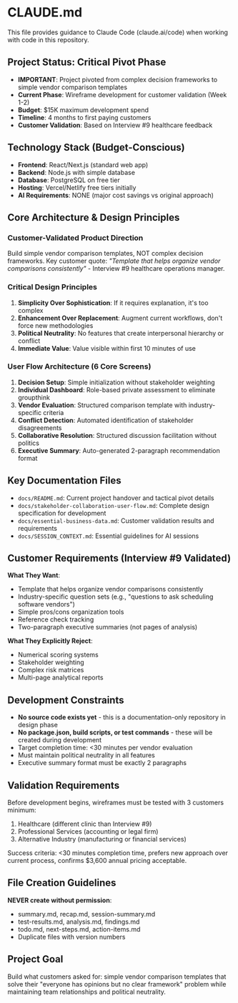 # CLAUDE.md

This file provides guidance to Claude Code (claude.ai/code) when working with code in this repository.

## Project Status: Critical Pivot Phase
- **IMPORTANT**: Project pivoted from complex decision frameworks to simple vendor comparison templates
- **Current Phase**: Wireframe development for customer validation (Week 1-2)
- **Budget**: $15K maximum development spend
- **Timeline**: 4 months to first paying customers
- **Customer Validation**: Based on Interview #9 healthcare feedback

## Technology Stack (Budget-Conscious)
- **Frontend**: React/Next.js (standard web app)
- **Backend**: Node.js with simple database
- **Database**: PostgreSQL on free tier
- **Hosting**: Vercel/Netlify free tiers initially
- **AI Requirements**: NONE (major cost savings vs original approach)

## Core Architecture & Design Principles

### Customer-Validated Product Direction
Build simple vendor comparison templates, NOT complex decision frameworks. Key customer quote: *"Template that helps organize vendor comparisons consistently"* - Interview #9 healthcare operations manager.

### Critical Design Principles
1. **Simplicity Over Sophistication**: If it requires explanation, it's too complex
2. **Enhancement Over Replacement**: Augment current workflows, don't force new methodologies  
3. **Political Neutrality**: No features that create interpersonal hierarchy or conflict
4. **Immediate Value**: Value visible within first 10 minutes of use

### User Flow Architecture (6 Core Screens)
1. **Decision Setup**: Simple initialization without stakeholder weighting
2. **Individual Dashboard**: Role-based private assessment to eliminate groupthink
3. **Vendor Evaluation**: Structured comparison template with industry-specific criteria
4. **Conflict Detection**: Automated identification of stakeholder disagreements
5. **Collaborative Resolution**: Structured discussion facilitation without politics
6. **Executive Summary**: Auto-generated 2-paragraph recommendation format

## Key Documentation Files
- `docs/README.md`: Current project handover and tactical pivot details
- `docs/stakeholder-collaboration-user-flow.md`: Complete design specification for development
- `docs/essential-business-data.md`: Customer validation results and requirements
- `docs/SESSION_CONTEXT.md`: Essential guidelines for AI sessions

## Customer Requirements (Interview #9 Validated)
**What They Want**:
- Template that helps organize vendor comparisons consistently
- Industry-specific question sets (e.g., "questions to ask scheduling software vendors")
- Simple pros/cons organization tools
- Reference check tracking
- Two-paragraph executive summaries (not pages of analysis)

**What They Explicitly Reject**:
- Numerical scoring systems
- Stakeholder weighting
- Complex risk matrices
- Multi-page analytical reports

## Development Constraints
- **No source code exists yet** - this is a documentation-only repository in design phase
- **No package.json, build scripts, or test commands** - these will be created during development
- Target completion time: <30 minutes per vendor evaluation
- Must maintain political neutrality in all features
- Executive summary format must be exactly 2 paragraphs

## Validation Requirements
Before development begins, wireframes must be tested with 3 customers minimum:
1. Healthcare (different clinic than Interview #9)
2. Professional Services (accounting or legal firm)
3. Alternative Industry (manufacturing or financial services)

Success criteria: <30 minutes completion time, prefers new approach over current process, confirms $3,600 annual pricing acceptable.

## File Creation Guidelines
**NEVER create without permission**:
- summary.md, recap.md, session-summary.md
- test-results.md, analysis.md, findings.md
- todo.md, next-steps.md, action-items.md
- Duplicate files with version numbers

## Project Goal
Build what customers asked for: simple vendor comparison templates that solve their "everyone has opinions but no clear framework" problem while maintaining team relationships and political neutrality.